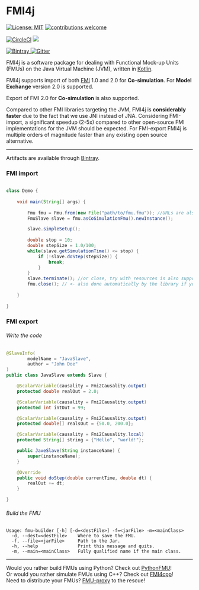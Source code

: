 # FMI4j #

[![License: MIT](https://img.shields.io/badge/License-MIT-yellow.svg)](https://opensource.org/licenses/MIT)
[![contributions welcome](https://img.shields.io/badge/contributions-welcome-brightgreen.svg?style=flat)](https://github.com/NTNU-IHB/FMI4j/issues)

[![CircleCI](https://circleci.com/gh/NTNU-IHB/FMI4j/tree/master.svg?style=svg)](https://circleci.com/gh/NTNU-IHB/FMI4j/tree/master)
![](https://github.com/NTNU-IHB/FMI4j/workflows/Build/badge.svg)

[ ![Bintray](https://api.bintray.com/packages/ntnu-ihb/mvn/FMI4j/images/download.svg) ](https://bintray.com/ntnu-ihb/mvn/FMI4j/_latestVersion)
[![Gitter](https://badges.gitter.im/NTNU-IHB/FMI4j.svg)](https://gitter.im/NTNU-IHB/FMI4j?utm_source=badge&utm_medium=badge&utm_campaign=pr-badge)


FMI4j is a software package for dealing with Functional Mock-up Units (FMUs) on the Java Virtual Machine (JVM), written in [Kotlin](https://kotlinlang.org/). 

FMI4j supports import of both [FMI](http://fmi-standard.org/) 1.0 and 2.0 for **Co-simulation**. For  **Model Exchange** version 2.0 is supported. <br/>

Export of FMI 2.0 for **Co-simulation** is also supported.

Compared to other FMI libraries targeting the JVM, FMI4j is **considerably faster** due to the fact that we use JNI instead of JNA. 
Considering FMI-import, a significant speedup (2-5x) compared to other open-source FMI implementations for the JVM should be expected. 
For FMI-export FMI4j is multiple orders of magnitude faster than any existing open source alternative.

***

Artifacts are available through [Bintray](https://bintray.com/ntnu-ihb/mvn/FMI4j).


### <a name="api"></a> FMI import

```java

class Demo {
    
    void main(String[] args) {
        
        Fmu fmu = Fmu.from(new File("path/to/fmu.fmu")); //URLs are also supported
        FmuSlave slave = fmu.asCoSimulationFmu().newInstance();

        slave.simpleSetup();
        
        double stop = 10;
        double stepSize = 1.0/100;
        while(slave.getSimulationTime() <= stop) {
            if (!slave.doStep(stepSize)) {
                break;
            }
        }
        slave.terminate(); //or close, try with resources is also supported
        fmu.close(); // <- also done automatically by the library if you forget to do it yourself
        
    }
    
}
```

### <a name="api"></a> FMI export

###### Write the code

```java
@SlaveInfo(
        modelName = "JavaSlave",
        author = "John Doe"
)
public class JavaSlave extends Slave {

    @ScalarVariable(causality = Fmi2Causality.output)
    protected double realOut = 2.0;

    @ScalarVariable(causality = Fmi2Causality.output)
    protected int intOut = 99;

    @ScalarVariable(causality = Fmi2Causality.output)
    protected double[] realsOut = {50.0, 200.0};

    @ScalarVariable(causality = Fmi2Causality.local)
    protected String[] string = {"Hello", "world!"};

    public JaveSlave(String instanceName) {
        super(instanceName);
    }   

    @Override
    public void doStep(double currentTime, double dt) {
        realOut += dt;
    }

}
```
###### Build the FMU

```
Usage: fmu-builder [-h] [-d=<destFile>] -f=<jarFile> -m=<mainClass>
  -d, --dest=<destFile>    Where to save the FMU.
  -f, --file=<jarFile>     Path to the Jar.
  -h, --help               Print this message and quits.
  -m, --main=<mainClass>   Fully qualified name if the main class.
```

*** 

Would you rather build FMUs using Python? Check out [PythonFMU](https://github.com/NTNU-IHB/PythonFMU)! <br>
Or would you rather simulate FMUs using C++? Check out [FMI4cpp](https://github.com/NTNU-IHB/FMI4cpp)! <br>
Need to distribute your FMUs? [FMU-proxy](https://github.com/NTNU-IHB/FMU-proxy) to the rescue! 

